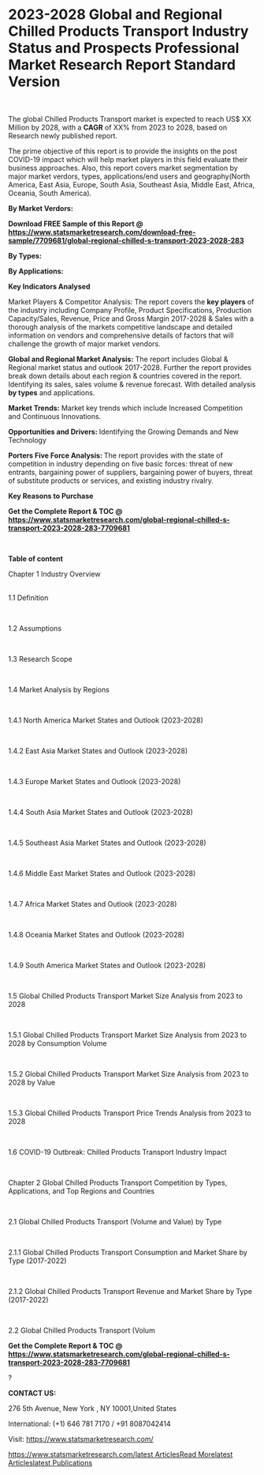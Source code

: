 <h1>2023-2028 Global and Regional Chilled Products Transport Industry Status and Prospects Professional Market Research Report Standard Version</h1><br/><p>The global Chilled Products Transport market is expected to reach US$ XX Million by 2028, with a <strong>CAGR</strong> of XX% from 2023 to 2028, based on Research newly published report.</p>
 
 
 
 <p>The prime objective of this report is to provide the insights on the post COVID-19 impact which will help market players in this field evaluate their business approaches. Also, this report covers market segmentation by major market verdors, types, applications/end users and geography(North America, East Asia, Europe, South Asia, Southeast Asia, Middle East, Africa, Oceania, South America).</p>
 
 
 
 <p><strong>By Market Verdors:</strong></p>
 
 
 
 <p><strong>Download FREE Sample of this Report @ <a href="https://www.statsmarketresearch.com/download-free-sample/7709681/global-regional-chilled-s-transport-2023-2028-283">https://www.statsmarketresearch.com/download-free-sample/7709681/global-regional-chilled-s-transport-2023-2028-283</a></strong></p>
 
 
 
 <p><strong><strong>By Types</strong>:</strong></p>
 
 
 
 <p><strong><strong><strong>By Applications</strong></strong>:</strong></p>
 
 
 
 <p><strong>Key Indicators Analysed</strong></p>
 
 
 
 <p>Market Players & Competitor Analysis: The report covers the <strong>key players</strong> of the industry including Company Profile, Product Specifications, Production Capacity/Sales, Revenue, Price and Gross Margin 2017-2028 & Sales with a thorough analysis of the markets competitive landscape and detailed information on vendors and comprehensive details of factors that will challenge the growth of major market vendors.</p>
 
 
 
 <p><strong>Global and Regional Market Analysis:</strong> The report includes Global & Regional market status and outlook 2017-2028. Further the report provides break down details about each region & countries covered in the report. Identifying its sales, sales volume & revenue forecast. With detailed analysis <strong>by types</strong> and applications.</p>
 
 
 
 <p><strong>Market Trends:</strong> Market key trends which include Increased Competition and Continuous Innovations.</p>
 
 
 
 <p><strong>Opportunities and Drivers: </strong>Identifying the Growing Demands and New Technology</p>
 
 
 
 <p><strong>Porters Five Force Analysis: </strong>The report provides with the state of competition in industry depending on five basic forces: threat of new entrants, bargaining power of suppliers, bargaining power of buyers, threat of substitute products or services, and existing industry rivalry.</p>
 
 
 
 <p><strong>Key Reasons to Purchase</strong></p>
 
 
 
 <div><b>Get the Complete Report & TOC @ <a href="https://www.statsmarketresearch.com/global-regional-chilled-s-transport-2023-2028-283-7709681">https://www.statsmarketresearch.com/global-regional-chilled-s-transport-2023-2028-283-7709681</a></b></div>
 
 
 
 <p><br />
 
 <b>Table of content</b></p>
 
 
 
 <p>Chapter 1 Industry Overview<br />
 
 <br />
 
 1.1 Definition<br />
 
 <br />
 
 1.2 Assumptions<br />
 
 <br />
 
 1.3 Research Scope<br />
 
 <br />
 
 1.4 Market Analysis by Regions<br />
 
 <br />
 
 1.4.1 North America Market States and Outlook (2023-2028)<br />
 
 <br />
 
 1.4.2 East Asia Market States and Outlook (2023-2028)<br />
 
 <br />
 
 1.4.3 Europe Market States and Outlook (2023-2028)<br />
 
 <br />
 
 1.4.4 South Asia Market States and Outlook (2023-2028)<br />
 
 <br />
 
 1.4.5 Southeast Asia Market States and Outlook (2023-2028)<br />
 
 <br />
 
 1.4.6 Middle East Market States and Outlook (2023-2028)<br />
 
 <br />
 
 1.4.7 Africa Market States and Outlook (2023-2028)<br />
 
 <br />
 
 1.4.8 Oceania Market States and Outlook (2023-2028)<br />
 
 <br />
 
 1.4.9 South America Market States and Outlook (2023-2028)<br />
 
 <br />
 
 1.5 Global Chilled Products Transport Market Size Analysis from 2023 to 2028<br />
 
 <br />
 
 1.5.1 Global Chilled Products Transport Market Size Analysis from 2023 to 2028 by Consumption Volume<br />
 
 <br />
 
 1.5.2 Global Chilled Products Transport Market Size Analysis from 2023 to 2028 by Value<br />
 
 <br />
 
 1.5.3 Global Chilled Products Transport Price Trends Analysis from 2023 to 2028<br />
 
 <br />
 
 1.6 COVID-19 Outbreak: Chilled Products Transport Industry Impact<br />
 
 <br />
 
 Chapter 2 Global Chilled Products Transport Competition by Types, Applications, and Top Regions and Countries<br />
 
 <br />
 
 2.1 Global Chilled Products Transport (Volume and Value) by Type<br />
 
 <br />
 
 2.1.1 Global Chilled Products Transport Consumption and Market Share by Type (2017-2022)<br />
 
 <br />
 
 2.1.2 Global Chilled Products Transport Revenue and Market Share by Type (2017-2022)<br />
 
 <br />
 
 2.2 Global Chilled Products Transport (Volum</p>
 
 
 
 <div><b>Get the Complete Report & TOC @ <a href="https://www.statsmarketresearch.com/global-regional-chilled-s-transport-2023-2028-283-7709681">https://www.statsmarketresearch.com/global-regional-chilled-s-transport-2023-2028-283-7709681</a></b></div>
 
 
 
 <p>? </p>
 
 
 
 <p><b>CONTACT US:</b><br />
 
 276 5th Avenue, New York , NY 10001,United States<br />
 
 International: (+1) 646 781 7170 / +91 8087042414<br />
 
 Visit: <a href="https://www.statsmarketresearch.com/">https://www.statsmarketresearch.com/</a><br />
 
 <a href="https://gyeongbokgung.com">https://www.statsmarketresearch.com/</a><a href="https://hallyeomaritime.com">latest Articles</a><a href="https://jingwansa.com">Read More</a><a href="https://nguoiviet.jp/">latest Articles</a><a href="https://www.intelmarketresearch.com/">latest Publications</a></p>